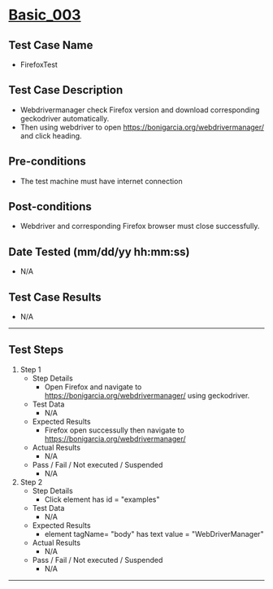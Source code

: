 # [Basic_003](https://github.com/bonigarcia/webdrivermanager-examples/tree/master/src/test/java/io/github/bonigarcia/wdm/test/basic/FirefoxTest.java)
## Test Case Name
* FirefoxTest
## Test Case Description
* Webdrivermanager check Firefox version and download corresponding geckodriver automatically.
* Then using webdriver to open https://bonigarcia.org/webdrivermanager/ and click heading.
## Pre-conditions
* The test machine must have internet connection
## Post-conditions
* Webdriver and corresponding Firefox browser must close successfully.
## Date Tested (mm/dd/yy hh:mm:ss)
* N/A
## Test Case Results
* N/A
---
## Test Steps
1. Step 1
	* Step Details
		* Open Firefox and navigate to https://bonigarcia.org/webdrivermanager/ using geckodriver.
	* Test Data
		* N/A
	* Expected Results
		* Firefox open successully then navigate to https://bonigarcia.org/webdrivermanager/
	* Actual Results
		* N/A
	* Pass / Fail / Not executed / Suspended
		* N/A
2. Step 2
	* Step Details
		* Click element has id = "examples"
	* Test Data
		* N/A
	* Expected Results
		* element tagName= "body" has text value = "WebDriverManager"
	* Actual Results
		* N/A
	* Pass / Fail / Not executed / Suspended
		* N/A
---
